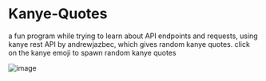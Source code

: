 # Kanye-Quotes
a fun program while trying to learn about API endpoints and requests, using kanye rest API by andrewjazbec, which gives random kanye quotes.
click on the kanye emoji to spawn random kanye quotes

![image](https://github.com/kwame-Owusu/Kanye-Quotes/assets/98961379/4fbf6af8-98e7-404b-86df-9efa0f2fedab)


